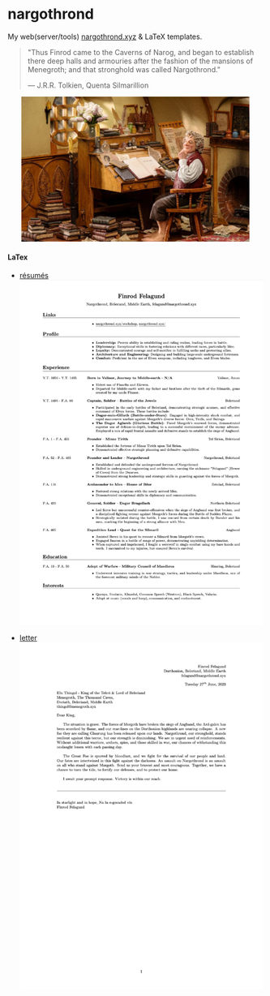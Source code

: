 # nargothrond
My web(server/tools) [nargothrond.xyz](https://nargothrond.xyz/) & LaTeX templates.

> "Thus Finrod came to the Caverns of Narog, and began to establish there deep halls and armouries after the fashion of the mansions of Menegroth; and that stronghold was called Nargothrond."
>
> ― J.R.R. Tolkien, Quenta Silmarillion

<p align="center">
  <img src="img/bag-end.jpeg" width="450" alt="Bilbo at his Bag End study">
</p>

#### LaTex
- [résumés](latex/resume-v2.tex)
![résumé-v2](img/resume-v2.png)

- [letter](latex/letter.tex)
![letter](img/letter.png)
